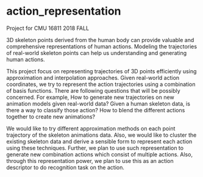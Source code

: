 # action_representation
Project for CMU 16811 2018 FALL

3D skeleton points derived from the human body can provide valuable and comprehensive representations of human actions. Modeling the trajectories of real-world skeleton points can help us understanding and generating human actions.

This project focus on representing trajectories of 3D points efficiently using approximation and interpolation approaches. Given real-world action coordinates, we try to represent the action trajectories using a combination of basis functions. 
There are following questions that will be possibly concerned. For example, How to generate new trajectories on new animation models given real-world data? Given a human skeleton data, is there a way to classify those action? How to blend the different actions together to create new animations? 

We would like to try different approximation methods on each point trajectory of the skeleton animations data. Also, we would like to cluster the existing skeleton data and derive a sensible form to represent each action using these techniques. Further, we plan to use such representation to generate new combination actions which consist of multiple actions. Also, through this representation power, we plan to use this as an action descriptor to do recognition task on the action. 
